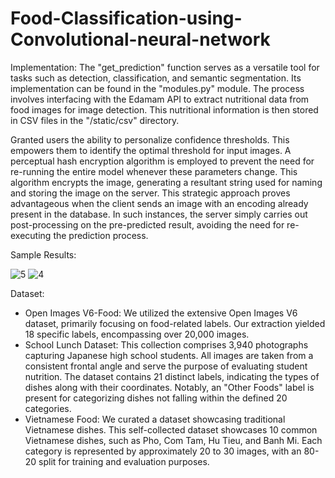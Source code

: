 # Food-Classification-using-Convolutional-neural-network


Implementation:
The "get_prediction" function serves as a versatile tool for tasks such as detection, classification, and semantic segmentation. Its implementation can be found in the "modules.py" module. The process involves interfacing with the Edamam API to extract nutritional data from food images for image detection. This nutritional information is then stored in CSV files in the "/static/csv" directory.

Granted users the ability to personalize confidence thresholds. This empowers them to identify the optimal threshold for input images. A perceptual hash encryption algorithm is employed to prevent the need for re-running the entire model whenever these parameters change. This algorithm encrypts the image, generating a resultant string used for naming and storing the image on the server. This strategic approach proves advantageous when the client sends an image with an encoding already present in the database. In such instances, the server simply carries out post-processing on the pre-predicted result, avoiding the need for re-executing the prediction process.

Sample Results:

![5](https://github.com/SukeshRondla/Food-Classification-using-Convolutional-neural-network/assets/65500920/27148bf3-0678-4326-abba-39722ff9d454)
![4](https://github.com/SukeshRondla/Food-Classification-using-Convolutional-neural-network/assets/65500920/80224509-772b-4ea8-a2c0-443c9e71bf4d)


Dataset:
- Open Images V6-Food: We utilized the extensive Open Images V6 dataset, primarily focusing on food-related labels. Our extraction yielded 18 specific labels, encompassing over 20,000 images.
- School Lunch Dataset: This collection comprises 3,940 photographs capturing Japanese high school students. All images are taken from a consistent frontal angle and serve the purpose of evaluating student nutrition. The dataset contains 21 distinct labels, indicating the types of dishes along  with their coordinates. Notably, an "Other Foods" label is present for categorizing dishes not falling within the defined 20 categories.
- Vietnamese Food: We curated a dataset showcasing traditional Vietnamese dishes. This self-collected dataset showcases 10 common Vietnamese dishes, such as Pho, Com Tam, Hu Tieu, and Banh Mi. Each category is represented by approximately 20 to 30 images, with an 80-20 split for training and evaluation purposes.
